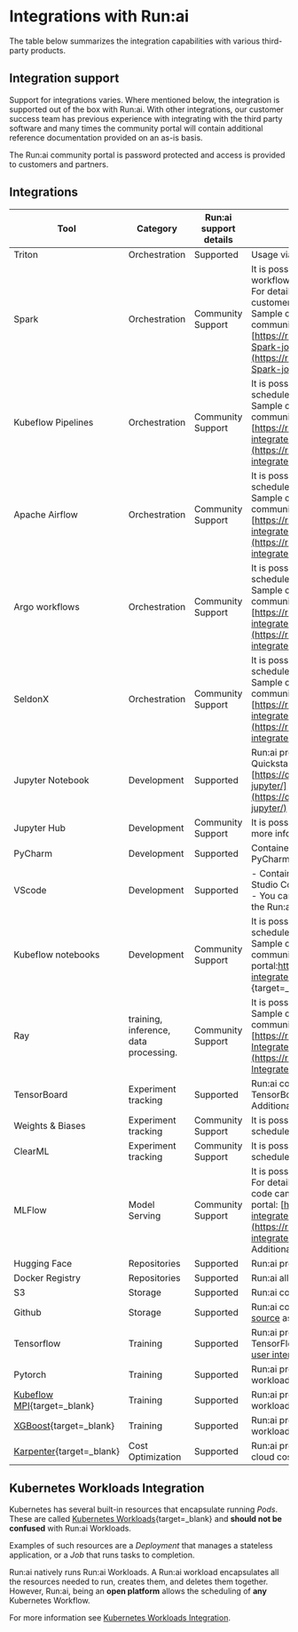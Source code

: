 
# Integrations with Run:ai

The table below summarizes the integration capabilities with various third-party products. 

## Integration support

Support for integrations varies. Where mentioned below, the integration is supported out of the box with Run:ai. With other integrations,  our customer success team has previous experience with integrating with the third party software and many times the community portal will contain additional reference documentation provided on an as-is basis.

The Run:ai community portal is password protected and access is provided to customers and partners.

## Integrations

| Tool               | Category        | Run:ai support details            | Additional Information|
| ------------------ | ----------------| --------------------------------------------------------------------------------------------------------------------------------------------------------- | -------------------------------------------------------------------------------------------------------------------------------------------------------------------------------------------------------------------------------- |
| Triton             | Orchestration   | Supported   | Usage via docker base image. Quickstart inference [example](../../Researcher/Walkthroughs/quickstart-inference.md)  |
| Spark              | Orchestration   | Community Support |  <div style="width: 300px;"> It is possible to schedule Spark workflows with the Run:ai scheduler. For details, please contact Run:ai customer support. </div> Sample code can be found in the Run:ai customer success community portal: [https://runai.my.site.com/community/s/article/How-to-Run-Spark-jobs-with-Run-AI](https://runai.my.site.com/community/s/article/How-to-Run-Spark-jobs-with-Run-AI){target=_blank}    |
| Kubeflow Pipelines | Orchestration   | Community Support | It is possible to schedule kubeflow pipelines with the Run:ai scheduler. For details please contact Run:ai customer support. Sample code can be found in the Run:ai customer success community portal<br>[https://runai.my.site.com/community/s/article/How-to-integrate-Run-ai-with-Kubeflow](https://runai.my.site.com/community/s/article/How-to-integrate-Run-ai-with-Kubeflow){target=_blank}           |
| Apache Airflow     | Orchestration   | Community Support | It is possible to schedule Airflow workflows with the Run:ai scheduler. For details, please contact Run:ai customer support.                              Sample code can be found in the Run:ai customer success community portal: [https://runai.my.site.com/community/s/article/How-to-integrate-Run-ai-with-Apache-Airflow](https://runai.my.site.com/community/s/article/How-to-integrate-Run-ai-with-Apache-Airflow){target=_blank} |
| Argo workflows     | Orchestration   | Community Support | It is possible to schedule Argo workflows with the Run:ai scheduler. For details, please contact Run:ai customer support.  Sample code can be found in the Run:ai customer success community portal [https://runai.my.site.com/community/s/article/How-to-integrate-Run-ai-with-Argo-Workflows](https://runai.my.site.com/community/s/article/How-to-integrate-Run-ai-with-Argo-Workflows){target=_blank}  |
| SeldonX            | Orchestration   | Community Support | It is possible to schedule Seldon Core workloads with the Run:ai scheduler. For details, please contact Run:ai customer success.                          Sample code can be found in the Run:ai customer success community portal: [https://runai.my.site.com/community/s/article/How-to-integrate-Run-ai-with-Seldon-Core](https://runai.my.site.com/community/s/article/How-to-integrate-Run-ai-with-Apache-Airflow){target=_blank}    |
| Jupyter Notebook   | Development     | Supported   | Run:ai provides integrated support with Jupyter Notebooks. Quickstart example: [https://docs.run.ai/latest/Researcher/Walkthroughs/quickstart-jupyter/](https://docs.run.ai/latest/Researcher/Walkthroughs/quickstart-jupyter/)  |
| Jupyter Hub        | Development     | Community Support | It is possible to submit Run:ai workloads via JupyterHub. For more information please contact Run:ai customer support      |                 |
| PyCharm            | Development     | Supported   | Containers created by Run:ai can be accessed via PyCharm. PyCharm [example](../../Researcher/tools/dev-pycharm.md)   |
| VScode             | Development     | Supported |  - Containers created by Run:ai can be accessed via Visual Studio Code. [example](../../Researcher/tools/dev-vscode.md) <br>- You can automatically launch Visual Studio code web from the Run:ai console. [example](../../Researcher/Walkthroughs/quickstart-vscode.md). |
| Kubeflow notebooks | Development     | Community Support | It is possible to launch a kubeflow notebook with the Run:ai scheduler. For details please contact Run:ai customer support Sample code can be found in the Run:ai customer success community portal:[https://runai.my.site.com/community/s/article/How-to-integrate-Run-ai-with-Kubeflow<br>](https://runai.my.site.com/community/s/article/How-to-integrate-Run-ai-with-Kubeflow){target=_blank}           |
| Ray                | training, inference, data processing. | Community Support | It is possible to schedule Ray jobs with the Run:ai scheduler.   Sample code can be found in the Run:ai customer success community portal [https://runai.my.site.com/community/s/article/How-to-Integrate-Run-ai-with-Ray](https://runai.my.site.com/community/s/article/How-to-Integrate-Run-ai-with-Ray){target=_blank}   |
| TensorBoard        | Experiment tracking | Supported | Run:ai comes with a preset Tensorboard [Environment](../workloads/assets/environments.md) asset. TensorBoard [example](../../Researcher/tools/dev-tensorboard.md). <br> Additional [sample](https://github.com/run-ai/use-cases/tree/master/runai_tensorboard_demo_with_resnet){target=_blank} |
| Weights & Biases   | Experiment tracking | Community Support | It is possible to schedule W&B workloads with the Run:ai scheduler. For details, please contact Run:ai customer success.   | Run:ai Customer success community portal: [https://runai.my.site.com/community/s/article/How-to-integrate-with-Weights-and-Biases](https://runai.my.site.com/community/s/article/How-to-integrate-with-Weights-and-Biases){target=_blank} <br> Additional samples [here](https://github.com/run-ai/use-cases/tree/master/runai_wandb){target=_blank}       |
| ClearML            | Experiment tracking | Community Support | It is possible to schedule ClearML workloads with the Run:ai scheduler. For details, please contact Run:ai customer success.                              | [https://runai.my.site.com/community/s/article/How-to-integrate-Run-ai-with-ClearML](https://runai.my.site.com/community/s/article/How-to-integrate-Run-ai-with-ClearML){target=_blank}                          |
| MLFlow             | Model Serving       | Community Support | It is possible to use ML Flow together with the Run:ai scheduler. For details, please contact Run:ai customer support.     Sample code can be found in the Run:ai customer success community portal: [https://runai.my.site.com/community/s/article/How-to-integrate-Run-ai-with-MLflow](https://runai.my.site.com/community/s/article/How-to-integrate-Run-ai-with-MLflow){target=_blank} <br> Additional MLFlow [sample](https://github.com/run-ai/use-cases/tree/master/runai_mlflow_demo){target=_blank}              |
| Hugging Face       | Repositories    | Supported | Run:ai provides an out of the box integration with Hugging Face  |   
| Docker Registry    | Repositories    | Supported |  Run:ai allows using a docker registry as a [Credentials](../workloads/assets/credentials.md) asset.   |
| S3                 | Storage         | Supported | Run:ai communicates with S3 by defining a [data source](../workloads/assets/datasources.md) asset.   |
| Github             | Storage         | Supported | Run:ai communicates with GitHub by defining it as a [data source](../workloads/assets/datasources.md)  asset                        |
| Tensorflow         | Training        | Supported | Run:ai provides out of the box support for submitting TensorFlow workloads [via API](../../Researcher/cli-reference/new-cli/runai_tensorflow.md) or by submitting workloads [via user interface](../../Researcher/workloads/training/standard-training/trainings-v2.md).   |
| Pytorch            | Training        | Supported | Run:ai provides out of the box support for submitting PyTorch workloads [via API](../../Researcher/cli-reference/new-cli/runai_pytorch.md) or by submitting workloads [via user interface](../../Researcher/workloads/training/standard-training/trainings-v2.md).   |
| [Kubeflow MPI](https://www.kubeflow.org/docs/components/training/user-guides/mpi/){target=_blank}       | Training  |  Supported |Run:ai provides out of the box support for submitting MPI workloads [via API](../../Researcher/cli-reference/new-cli/runai_mpi.md) or by submitting workloads [via user interface](../../Researcher/workloads/training/standard-training/trainings-v2.md)    |
| [XGBoost](https://xgboost.readthedocs.io/en/stable/){target=_blank}            | Training                              | Supported | Run:ai provides out of the box support for submitting XGBoost workloads [via API](../../Researcher/cli-reference/new-cli/runai_xgboost.md) or by submitting workloads [via user interface](../../Researcher/workloads/training/standard-training/trainings-v2.md)    |
| [Karpenter](https://karpenter.sh){target=_blank} | Cost Optimization | Supported | Run:ai provides out of the box support for Karpenter to save cloud costs. Integration notes with Karpenter can be found [here](karpenter.md) | 

## Kubernetes Workloads Integration

Kubernetes has several built-in resources that encapsulate running *Pods*. These are called [Kubernetes Workloads](https://kubernetes.io/docs/concepts/workloads/){target=_blank} and **should not be confused** with Run:ai Workloads.

Examples of such resources are a *Deployment* that manages a stateless application, or a *Job* that runs tasks to completion.

Run:ai natively runs Run:ai Workloads. A Run:ai workload encapsulates all the resources needed to run, creates them, and deletes them together. However, Run:ai, being an **open platform** allows the scheduling of **any** Kubernetes Workflow.

For more information see [Kubernetes Workloads Integration](../../developer/other-resources/other-resources.md).

